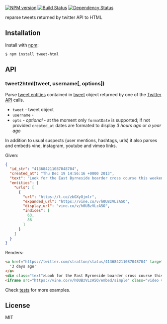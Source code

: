 [![NPM version][npm-image]][npm-url]
[![Build Status][build-image]][build-url]
[![Dependency Status][deps-image]][deps-url]

  reparse tweets returned by twitter API to HTML

## Installation

Install with [npm](http://npmjs.org):

    $ npm install tweet-html

## API

### tweet2html(tweet, username[, options])

Parse [tweet entities] contained in [tweet] object returned by one of the [Twitter API] calls.

- `tweet` - tweet object
- `username` -
- `opts` - _optional_ - at the moment only `formatDate` is supported; if not provided `created_at`
  dates are formated to display _3 hours ago_ or _a year ago_

In addition to usual suspects (user mentions, hashtags, urls) it also parses and embeds vine,
instagram, youtube and vimeo links.

Given:

```json
{
  "id_str": "413684211087048704",
  "created_at": "Thu Dec 19 14:56:16 +0000 2013",
  "text": "Look for the East Byrneside boarder cross course this weekend! https://t.co/zbGXyOjmlr",
  "entities": {
    "urls": [
      {
        "url": "https://t.co/zbGXyOjmlr",
        "expanded_url": "https://vine.co/v/h0UBzVLzA5O",
        "display_url": "vine.co/v/h0UBzVLzA5O",
        "indices": [
          63,
          86
        ]
      }
    ]
  }
}
```

Renders:

```html
<a href="https://twitter.com/stratton/status/413684211087048704" target="_blank" class="date">
  '3 days ago'
</a>
<div class="text">Look for the East Byrneside boarder cross course this weekend!</div>
<iframe src="https://vine.co/v/h0UBzVLzA5O/embed/simple" class="video vine"></iframe>
```

Check [tests](test/tweet-html.js) for more examples.


## License

  MIT

[tweet]: https://developer.twitter.com/en/docs/tweets/data-dictionary/overview/tweet-object
[tweet entities]: https://developer.twitter.com/en/docs/tweets/data-dictionary/overview/entities-object
[Twitter API]: https://developer.twitter.com/en/docs/api-reference-index

[npm-image]: https://img.shields.io/npm/v/tweet-html
[npm-url]: https://npmjs.org/package/tweet-html

[build-url]: https://github.com/pirxpilot/tweet-html/actions/workflows/check.yaml
[build-image]: https://img.shields.io/github/workflow/status/pirxpilot/tweet-html/check

[deps-image]: https://img.shields.io/librariesio/release/npm/tweet-html
[deps-url]: https://libraries.io/npm/tweet-html

